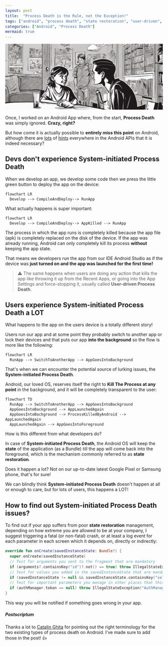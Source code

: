 ```yaml
---
layout: post
title:  "Process Death is the Rule, not the Exception!"
tags: ["android", "process death", "state restoration", "user-driven", "system-initiated"]
categories: ["Android", "Process Death"]
mermaid: true
---
```


![Parent teaching his child about rules and boundaries](/assets/img/header-parent-talking-to-child.png)

Once, I worked on an Android App where, from the start, **Process Death** was simply ignored. **Crazy, right?**

But how come it is actually possible to **entirely miss this point** on Android, although there are [lots](https://developer.android.com/topic/libraries/architecture/viewmodel/viewmodel-savedstate) of [hints](https://developer.android.com/topic/libraries/architecture/saving-states) everywhere in the Android APIs that it is indeed necessary?

## Devs don't experience System-initiated Process Death

When we develop an app, we develop some code then we press the little green button to deploy the app on the device:
```mermaid
flowchart LR
  Develop --> CompileAndDeploy--> RunApp
```
What actually happens is super important:
```mermaid
flowchart LR
  Develop --> CompileAndDeploy--> AppKilled --> RunApp
```
The process in which the app runs is completely killed because the app file (apk) is completely replaced on the disk of the device. If the app was already running, Android can only completely kill its process **without** keeping the app state.

That means we developers run the app from our IDE Android Studio as if the device was **just turned on and the app was launched for the first time!**

> ⚠️ The same happens when users are doing any action that kills the app like throwing it up from the Recent Apps, or going into the App Settings and force-stopping it, usually called **User-driven Process Death**.

## Users experience System-initiated Process Death a LOT

What happens to the app on the users device is a totally different story!

Users run our app and at some point they probably switch to another app or lock their devices and that puts our app **into the background** so the flow is more like the following:

```mermaid
flowchart LR
  RunApp --> SwitchToAnotherApp --> AppGoesIntoBackground
```
That's when we can encounter the potential source of lurking issues, the **System-initiated Process Death**.

Android, our loved OS, reserves itself the right to **Kill The Process at any point** in the background, and it will be completely transparent to the user:

```mermaid
flowchart TD
  RunApp --> SwitchToAnotherApp --> AppGoesIntoBackground
  AppGoesIntoBackground --> AppLaunchedAgain
  AppGoesIntoBackground --> ProcessKilledByAndroid --> AppLaunchedAgain
  AppLaunchedAgain --> AppGoesIntoForeground
```

How is this different from what developers do? 

In case of **System-initiated Process Death**, the Android OS will keep the **state** of the application (as a Bundle) till the app will come back into the foreground, which is the mechanism commonly referred to as **state restoration**.

Does it happen a lot? Not on our up-to-date latest Google Pixel or Samsung phone, that's for sure!

We can blindly think **System-initiated Process Death** doesn't happen at all or enough to care, but for lots of users, this happens a LOT!

## How to find out System-initiated Process Death issues?

To find out if your app suffers from poor **state restoration** management, depending on how extreme you are allowed to be at your company, I suggest triggering a fatal (or non-fatal) crash, or at least a log event for each parameter in each screen which it depends on, directly or indirectly:
```kotlin
override fun onCreate(savedInstanceState: Bundle?) {
  super.onCreate(savedInstanceState)
  // Test for arguments you sent to the fragment that are mandatory
  if (arguments?.containsKey("id")?.not() == true) throw IllegalStateException("id parameter in screen $screenName not found but is mandatory")
  // Test for values you added in the savedInstanceState that are mandatory
  if (savedInstanceState != null && savedInstanceState.containsKey("selectedBottomBarItem").not()) throw IllegalStateException("selectedBottomBarItem parameter in screen $screenName not found")
  // Test for important parameters you manage in other places that this screen depends on
  if (authManager.token == null) throw IllegalStateException("AuthManager should have gotten a valid token before accessing screen $screenName")
}
```
This way you will be notified if something goes wrong in your app.

##### Postscriptum

Thanks a lot to [Catalin Ghita](https://www.linkedin.com/feed/update/urn:li:activity:7179343647681724416?commentUrn=urn%3Ali%3Acomment%3A%28activity%3A7179343647681724416%2C7179936535994109954%29&dashCommentUrn=urn%3Ali%3Afsd_comment%3A%287179936535994109954%2Curn%3Ali%3Aactivity%3A7179343647681724416%29) for pointing out the right terminology for the two existing types of process death on Android. I've made sure to add those in the post! 👍
